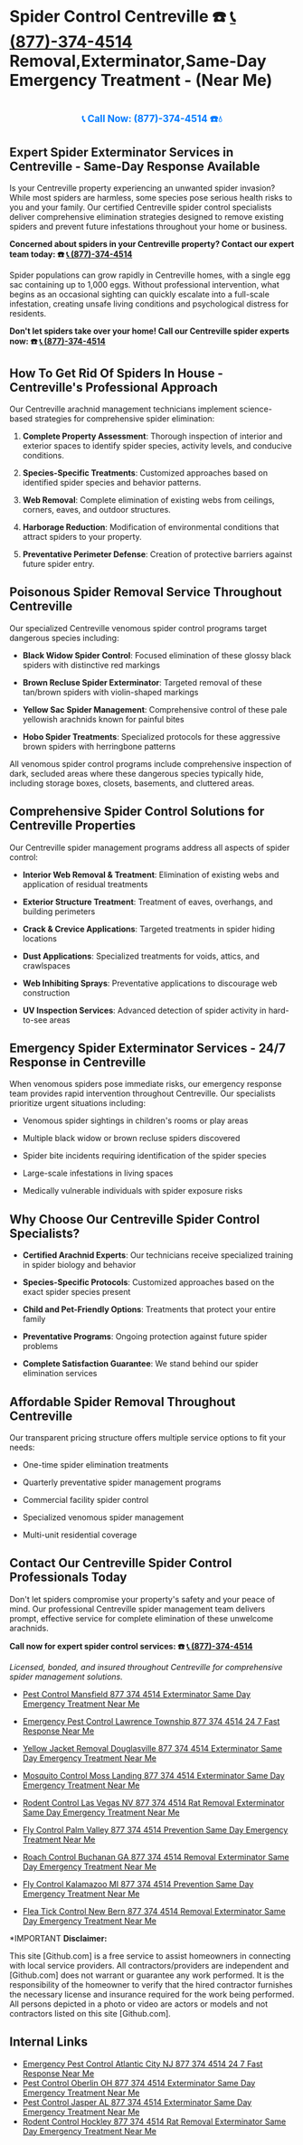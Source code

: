# Spider Control Centreville ☎️ [📞 (877)-374-4514](https://pest-control-4514.netlify.app) Removal,Exterminator,Same-Day Emergency Treatment - (Near Me)
# 

<p align="center" style="font-size: 1.2em; font-weight: bold; margin: 20px 0;">
  <a href="https://pest-control-4514.netlify.app" target="_blank" style="color: #007BFF; text-decoration: none;">📞 Call Now: (877)-374-4514 ☎️💧</a>
</p>

## Expert Spider Exterminator Services in Centreville - Same-Day Response Available

Is your Centreville property experiencing an unwanted spider invasion? While most spiders are harmless, some species pose serious health risks to you and your family. Our certified Centreville spider control specialists deliver comprehensive elimination strategies designed to remove existing spiders and prevent future infestations throughout your home or business.

**Concerned about spiders in your Centreville property? Contact our expert team today: ☎️ [📞 (877)-374-4514](https://pest-control-4514.netlify.app)**

Spider populations can grow rapidly in Centreville homes, with a single egg sac containing up to 1,000 eggs. Without professional intervention, what begins as an occasional sighting can quickly escalate into a full-scale infestation, creating unsafe living conditions and psychological distress for residents.

**Don't let spiders take over your home! Call our Centreville spider experts now: ☎️ [📞 (877)-374-4514](https://pest-control-4514.netlify.app)**

## How To Get Rid Of Spiders In House - Centreville's Professional Approach

Our Centreville arachnid management technicians implement science-based strategies for comprehensive spider elimination:

1. **Complete Property Assessment**: Thorough inspection of interior and exterior spaces to identify spider species, activity levels, and conducive conditions.

2. **Species-Specific Treatments**: Customized approaches based on identified spider species and behavior patterns.

3. **Web Removal**: Complete elimination of existing webs from ceilings, corners, eaves, and outdoor structures.

4. **Harborage Reduction**: Modification of environmental conditions that attract spiders to your property.

5. **Preventative Perimeter Defense**: Creation of protective barriers against future spider entry.

## Poisonous Spider Removal Service Throughout Centreville

Our specialized Centreville venomous spider control programs target dangerous species including:

- **Black Widow Spider Control**: Focused elimination of these glossy black spiders with distinctive red markings

- **Brown Recluse Spider Exterminator**: Targeted removal of these tan/brown spiders with violin-shaped markings

- **Yellow Sac Spider Management**: Comprehensive control of these pale yellowish arachnids known for painful bites

- **Hobo Spider Treatments**: Specialized protocols for these aggressive brown spiders with herringbone patterns

All venomous spider control programs include comprehensive inspection of dark, secluded areas where these dangerous species typically hide, including storage boxes, closets, basements, and cluttered areas.

## Comprehensive Spider Control Solutions for Centreville Properties

Our Centreville spider management programs address all aspects of spider control:

- **Interior Web Removal & Treatment**: Elimination of existing webs and application of residual treatments

- **Exterior Structure Treatment**: Treatment of eaves, overhangs, and building perimeters

- **Crack & Crevice Applications**: Targeted treatments in spider hiding locations

- **Dust Applications**: Specialized treatments for voids, attics, and crawlspaces

- **Web Inhibiting Sprays**: Preventative applications to discourage web construction

- **UV Inspection Services**: Advanced detection of spider activity in hard-to-see areas

## Emergency Spider Exterminator Services - 24/7 Response in Centreville

When venomous spiders pose immediate risks, our emergency response team provides rapid intervention throughout Centreville. Our specialists prioritize urgent situations including:

- Venomous spider sightings in children's rooms or play areas

- Multiple black widow or brown recluse spiders discovered

- Spider bite incidents requiring identification of the spider species

- Large-scale infestations in living spaces

- Medically vulnerable individuals with spider exposure risks

## Why Choose Our Centreville Spider Control Specialists?

- **Certified Arachnid Experts**: Our technicians receive specialized training in spider biology and behavior

- **Species-Specific Protocols**: Customized approaches based on the exact spider species present

- **Child and Pet-Friendly Options**: Treatments that protect your entire family

- **Preventative Programs**: Ongoing protection against future spider problems

- **Complete Satisfaction Guarantee**: We stand behind our spider elimination services

## Affordable Spider Removal Throughout Centreville

Our transparent pricing structure offers multiple service options to fit your needs:

- One-time spider elimination treatments

- Quarterly preventative spider management programs

- Commercial facility spider control

- Specialized venomous spider management

- Multi-unit residential coverage

## Contact Our Centreville Spider Control Professionals Today

Don't let spiders compromise your property's safety and your peace of mind. Our professional Centreville spider management team delivers prompt, effective service for complete elimination of these unwelcome arachnids.

**Call now for expert spider control services: ☎️ [📞 (877)-374-4514](https://pest-control-4514.netlify.app)**

*Licensed, bonded, and insured throughout Centreville for comprehensive spider management solutions.*


- [Pest Control Mansfield 877 374 4514 Exterminator Same Day Emergency Treatment Near Me](https://github.com/allyoucaneatsushiin/pest-control/blob/main/Pest-Control-Mansfield-877-374-4514-Exterminator-Same-Day-Emergency-Treatment-Near-Me.md)
- [Emergency Pest Control Lawrence Township 877 374 4514 24 7 Fast Response Near Me](https://github.com/allyoucaneatsushiin/pest-control/blob/main/Emergency-Pest-Control-Lawrence-Township-877-374-4514-24-7-Fast-Response-Near-Me.md)
- [Yellow Jacket Removal Douglasville 877 374 4514 Exterminator Same Day Emergency Treatment Near Me](https://github.com/allyoucaneatsushiin/pest-control/blob/main/Yellow-Jacket-Removal-Douglasville-877-374-4514-Exterminator-Same-Day-Emergency-Treatment-Near-Me.md)


- [Mosquito Control Moss Landing 877 374 4514 Exterminator Same Day Emergency Treatment Near Me](https://github.com/allyoucaneatsushiin/pest-control/blob/main/Mosquito-Control-Moss-Landing-877-374-4514-Exterminator-Same-Day-Emergency-Treatment-Near-Me.md)
- [Rodent Control Las Vegas NV 877 374 4514 Rat Removal Exterminator Same Day Emergency Treatment Near Me](https://github.com/allyoucaneatsushiin/pest-control/blob/main/Rodent-Control-Las-Vegas-NV-877-374-4514-Rat-Removal-Exterminator-Same-Day-Emergency-Treatment-Near-Me.md)
- [Fly Control Palm Valley 877 374 4514 Prevention Same Day Emergency Treatment Near Me](https://github.com/allyoucaneatsushiin/pest-control/blob/main/Fly-Control-Palm-Valley-877-374-4514-Prevention-Same-Day-Emergency-Treatment-Near-Me.md)


- [Roach Control Buchanan GA 877 374 4514 Removal Exterminator Same Day Emergency Treatment Near Me](https://github.com/allyoucaneatsushiin/pest-control/blob/main/Roach-Control-Buchanan-GA-877-374-4514-Removal-Exterminator-Same-Day-Emergency-Treatment-Near-Me.md)
- [Fly Control Kalamazoo MI 877 374 4514 Prevention Same Day Emergency Treatment Near Me](https://github.com/allyoucaneatsushiin/pest-control/blob/main/Fly-Control-Kalamazoo-MI-877-374-4514-Prevention-Same-Day-Emergency-Treatment-Near-Me.md)
- [Flea Tick Control New Bern 877 374 4514 Removal Exterminator Same Day Emergency Treatment Near Me](https://github.com/allyoucaneatsushiin/pest-control/blob/main/Flea-Tick-Control-New-Bern-877-374-4514-Removal-Exterminator-Same-Day-Emergency-Treatment-Near-Me.md)


*IMPORTANT **Disclaimer:**  

This site [Github.com] is a free service to assist homeowners in connecting with local service providers. All contractors/providers are independent and [Github.com] does not warrant or guarantee any work performed. It is the responsibility of the homeowner to verify that the hired contractor furnishes the necessary license and insurance required for the work being performed. All persons depicted in a photo or video are actors or models and not contractors listed on this site [Github.com].


## Internal Links
- [Emergency Pest Control Atlantic City NJ 877 374 4514 24 7 Fast Response Near Me](https://github.com/allyoucaneatsushiin/pest-control/blob/main/Emergency-Pest-Control-Atlantic-City-NJ-877-374-4514-24-7-Fast-Response-Near-Me.md)
- [Pest Control Oberlin OH 877 374 4514 Exterminator Same Day Emergency Treatment Near Me](https://github.com/allyoucaneatsushiin/pest-control/blob/main/Pest-Control-Oberlin-OH-877-374-4514-Exterminator-Same-Day-Emergency-Treatment-Near-Me.md)
- [Pest Control Jasper AL 877 374 4514 Exterminator Same Day Emergency Treatment Near Me](https://github.com/allyoucaneatsushiin/pest-control/blob/main/Pest-Control-Jasper-AL-877-374-4514-Exterminator-Same-Day-Emergency-Treatment-Near-Me.md)
- [Rodent Control Hockley 877 374 4514 Rat Removal Exterminator Same Day Emergency Treatment Near Me](https://github.com/allyoucaneatsushiin/pest-control/blob/main/Rodent-Control-Hockley-877-374-4514-Rat-Removal-Exterminator-Same-Day-Emergency-Treatment-Near-Me.md)
